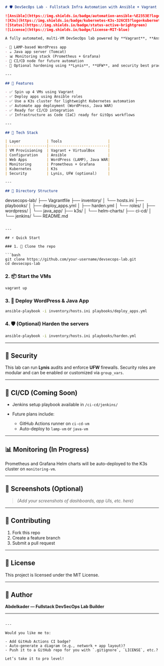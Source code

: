 ```markdown
# 🛡️ DevSecOps Lab - Fullstack Infra Automation with Ansible + Vagrant + K3s

![Ansible](https://img.shields.io/badge/automation-ansible-%E2353E?logo=ansible)
![K3s](https://img.shields.io/badge/kubernetes-K3s-326CE5?logo=kubernetes)
![Status](https://img.shields.io/badge/status-active-brightgreen)
![License](https://img.shields.io/badge/license-MIT-blue)

A fully automated, multi-VM DevSecOps lab powered by **Vagrant**, **Ansible**, and **K3s**. It provisions a secure and modular infrastructure stack with:

- 🔧 LAMP-based WordPress app
- ☕ Java app server (Tomcat)
- 📊 Monitoring stack (Prometheus + Grafana)
- 🔁 CI/CD node for future automation
- 🧯 Optional hardening using **Lynis**, **UFW**, and security best practices

---

## 🚀 Features

- ✅ Spin up 4 VMs using Vagrant
- ✅ Deploy apps using Ansible roles
- ✅ Use a K3s cluster for lightweight Kubernetes automation
- ✅ Automate app deployment (WordPress, Java WAR)
- ✅ Ready for CI/CD integration
- ✅ Infrastructure as Code (IaC) ready for GitOps workflows

---

## 🧱 Tech Stack

| Layer            | Tools                     |
|------------------|---------------------------|
| VM Provisioning  | Vagrant + VirtualBox      |
| Configuration    | Ansible                   |
| Web Apps         | WordPress (LAMP), Java WAR|
| Monitoring       | Prometheus + Grafana      |
| Kubernetes       | K3s                       |
| Security         | Lynis, UFW (optional)     |

---

## 📁 Directory Structure

```

devsecops-lab/
├── Vagrantfile
├── inventory/
│   └── hosts.ini
├── playbooks/
│   ├── deploy\_apps.yml
│   ├── harden.yml
│   └── roles/
│       ├── wordpress/
│       └── java\_app/
├── k3s/
│   └── helm-charts/
├── ci-cd/
│   └── jenkins/
└── README.md

````

---

## ⚡ Quick Start

### 1. 🔧 Clone the repo

```bash
git clone https://github.com/your-username/devsecops-lab.git
cd devsecops-lab
````

### 2. 📦 Start the VMs

```bash
vagrant up
```

### 3. 📡 Deploy WordPress & Java App

```bash
ansible-playbook -i inventory/hosts.ini playbooks/deploy_apps.yml
```

### 4. 🛡️ (Optional) Harden the servers

```bash
ansible-playbook -i inventory/hosts.ini playbooks/harden.yml
```

---

## 🔐 Security

This lab can run **Lynis** audits and enforce **UFW** firewalls. Security roles are modular and can be enabled or customized via `group_vars`.

---

## 🧪 CI/CD (Coming Soon)

* Jenkins setup playbook available in `/ci-cd/jenkins/`
* Future plans include:

  * GitHub Actions runner on `ci-cd-vm`
  * Auto-deploy to `lamp-vm` or `java-vm`

---

## 📊 Monitoring (In Progress)

Prometheus and Grafana Helm charts will be auto-deployed to the K3s cluster on `monitoring-vm`.

---

## 📸 Screenshots (Optional)

> *(Add your screenshots of dashboards, app UIs, etc. here)*

---

## 🤝 Contributing

1. Fork this repo
2. Create a feature branch
3. Submit a pull request

---

## 📜 License

This project is licensed under the MIT License.

---

## 🧠 Author

**Abdelkader — Fullstack DevSecOps Lab Builder**

---

```

---

Would you like me to:

- Add GitHub Actions CI badge?
- Auto-generate a diagram (e.g., network + app layout)?
- Push it to a GitHub repo for you with `.gitignore`, `LICENSE`, etc.?

Let’s take it to pro level!
```

